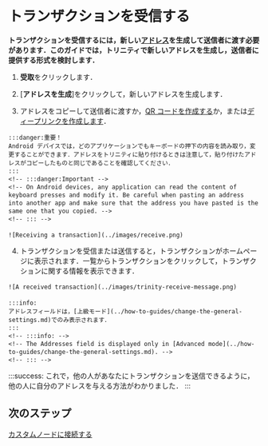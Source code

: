 # トランザクションを受信する
<!-- # Receive a transaction -->

**トランザクションを受信するには，新しい[アドレス](root://getting-started/0.1/clients/addresses.md)を生成して送信者に渡す必要があります．このガイドでは，トリニティで新しいアドレスを生成し，送信者に提供する形式を検討します．**
<!-- **To receive a transaction, you need to generate a new [address](root://getting-started/0.1/clients/addresses.md) and give it to the sender. In this guide, you generate a new address in Trinity and consider in which format to give it to the sender.** -->

1. **受取**をクリックします．
<!-- 1. Click **Receive** -->

2. [**アドレスを生成**]をクリックして，新しいアドレスを生成します．
<!-- 2. Click **Generate address** to generate a new address -->

3. アドレスをコピーして送信者に渡すか，[QR コードを作成する](../how-to-guides/create-a-qr-code.md)か，または[ディープリンクを作成します](../how-to-guides/create-deep-link.md)．
  <!-- 3. Either copy the address and give it to the sender, [create a QR code](../how-to-guides/create-a-qr-code.md), or [create a deep link](../how-to-guides/create-deep-link.md). -->

    :::danger:重要！
    Android デバイスでは，どのアプリケーションでもキーボードの押下の内容を読み取り，変更することができます．アドレスをトリニティに貼り付けるときは注意して，貼り付けたアドレスがコピーしたものと同じであることを確認してください．
    :::
    <!-- :::danger:Important -->
    <!-- On Android devices, any application can read the content of keyboard presses and modify it. Be careful when pasting an address into another app and make sure that the address you have pasted is the same one that you copied. -->
    <!-- ::: -->

    ![Receiving a transaction](../images/receive.png)

4. トランザクションを受信または送信すると，トランザクションがホームページに表示されます．一覧からトランザクションをクリックして，トランザクションに関する情報を表示できます．
  <!-- 4. When you either receive or send a transaction, it appears on the home page. Click a transaction from the list to view information about it. -->

    ![A received transaction](../images/trinity-receive-message.png)

    :::info:
    アドレスフィールドは，[上級モード](../how-to-guides/change-the-general-settings.md)でのみ表示されます．
    :::
    <!-- :::info: -->
    <!-- The Addresses field is displayed only in [Advanced mode](../how-to-guides/change-the-general-settings.md). -->
    <!-- ::: -->

:::success:
これで，他の人があなたにトランザクションを送信できるように，他の人に自分のアドレスを与える方法がわかりました．
:::
<!-- :::success: -->
<!-- Now you know how to give others your addresses so they can send you transactions. -->
<!-- ::: -->

## 次のステップ
<!-- ## Next steps -->

[カスタムノードに接続する](../how-to-guides/connect-to-a-custom-node.md)
<!-- [Connect to a custom node](../how-to-guides/connect-to-a-custom-node.md). -->
